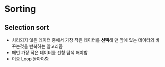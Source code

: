 # Sorting
## Selection sort
- 처리되지 않은 데이터 중에서 가장 작은 데이터를 **선택**해 맨 앞에 있는 데이터와 바꾸는것을 반복하는 알고리즘
- 매번 가장 작은 데이터를 선형 탐색 해야함
- 이중 Loop 돌아야함